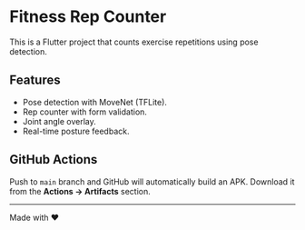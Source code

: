 # Fitness Rep Counter

This is a Flutter project that counts exercise repetitions using pose detection.

## Features
- Pose detection with MoveNet (TFLite).
- Rep counter with form validation.
- Joint angle overlay.
- Real-time posture feedback.

## GitHub Actions
Push to `main` branch and GitHub will automatically build an APK.
Download it from the **Actions → Artifacts** section.

---
Made with ❤️
